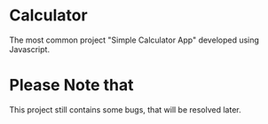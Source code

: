 # Calculator
The most common project "Simple Calculator App" developed using Javascript.

# Please Note that
This project still contains some bugs, that will be resolved later.
